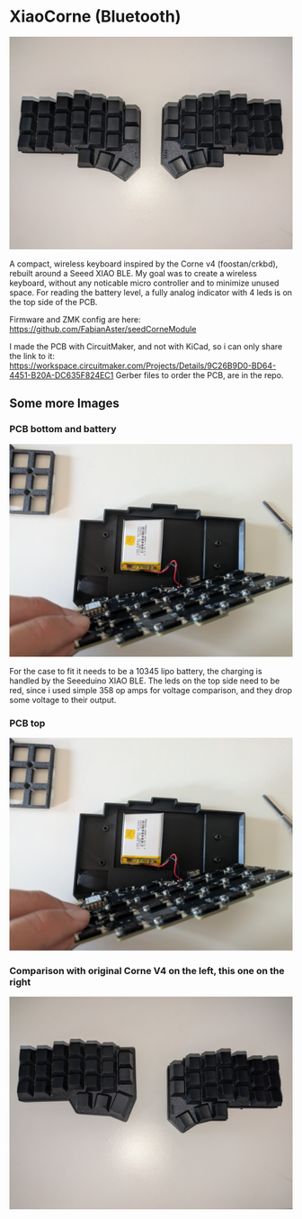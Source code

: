 # XiaoCorne (Bluetooth)

![XiaoCorne](./docs/PXL_20251005_140615346.jpg)

A compact, wireless keyboard inspired by the Corne v4 (foostan/crkbd), rebuilt around a Seeed XIAO BLE.
My goal was to create a wireless keyboard, without any noticable micro controller and to minimize unused space.
For reading the battery level, a fully analog indicator with 4 leds is on the top side of the PCB.

Firmware and ZMK config are here: https://github.com/FabianAster/seedCorneModule

I made the PCB with CircuitMaker, and not with KiCad, so i can only share the link to it: https://workspace.circuitmaker.com/Projects/Details/9C26B9D0-BD64-4451-B20A-DC635F824EC1
Gerber files to order the PCB, are in the repo.

## Some more Images

### PCB bottom and battery

![Comparison](./docs/PXL_20251005_134637014.jpg)

For the case to fit it needs to be a 10345 lipo battery, the charging is handled by the Seeeduino XIAO BLE.
The leds on the top side need to be red, since i used simple 358 op amps for voltage comparison, and they drop some voltage to their output.

### PCB top

![Comparison](./docs/PXL_20251005_134637014.jpg)

### Comparison with original Corne V4 on the left, this one on the right

![Comparison](./docs/PXL_20251005_140834343.jpg)
